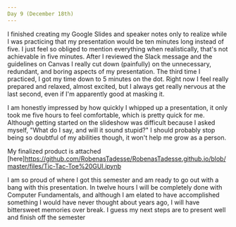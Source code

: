 ```yaml
--- 
Day 9 (December 18th) 
--- 
```


  I finished creating my Google Slides and speaker notes only to realize while I was practicing that my presentation would be ten minutes long instead of five. I just feel so obliged to mention everything when realistically, that's not achievable in five minutes. After I reviewed the Slack message and the guidelines on Canvas I really cut down (painfully) on the unnecessary, redundant, and boring aspects of my presentation. The third time I practiced, I got my time down to 5 minutes on the dot. Right now I feel really prepared and relaxed, almost excited, but I always get really nervous at the last second, even if I'm apparently good at masking it. 

  I am honestly impressed by how quickly I whipped up a presentation, it only took me five hours to feel comfortable, which is pretty quick for me. Although getting started on the slideshow was difficult because I asked myself, "What do I say, and will it sound stupid?" I should probably stop being so doubtful of my abilities though, it won't help me grow as a person. 

My finalized product is attached [here]https://github.com/RobenasTadesse/RobenasTadesse.github.io/blob/master/files/Tic-Tac-Toe%20GUI.ipynb
  
  I am so proud of where I got this semester and am ready to go out with a bang with this presentation. In twelve hours I will be completely done with Computer Fundamentals, and although I am elated to have accomplished something I would have never thought about years ago, I will have bittersweet memories over break. I guess my next steps are to present well and finish off the semester 
